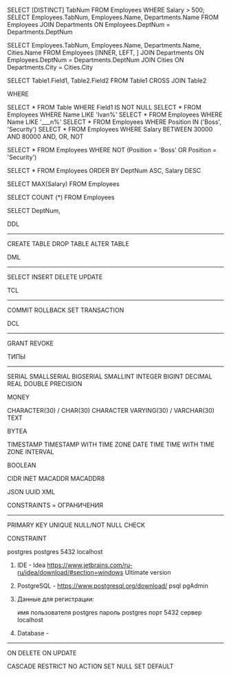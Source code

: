 SELECT [DISTINCT] TabNum FROM Employees WHERE Salary > 500;
SELECT Employees.TabNum, Employees.Name, Departments.Name FROM Employees 
              JOIN Departments ON Employees.DeptNum = Departments.DeptNum

SELECT Employees.TabNum, Employees.Name, Departments.Name, Cities.Name 
FROM Employees
[INNER, LEFT, ] JOIN Departments 
ON Employees.DeptNum = Departments.DeptNum
JOIN Cities 
ON Departments.City = Cities.City

SELECT Table1.Field1, Table2.Field2 
FROM Table1
CROSS JOIN Table2

WHERE

SELECT * FROM Table WHERE Field1  IS NOT NULL
SELECT * FROM Employees WHERE Name LIKE 'Ivan%'
SELECT * FROM Employees WHERE Name LIKE '___n%'
SELECT * FROM Employees WHERE Position IN ('Boss', 'Security')
SELECT * FROM Employees WHERE Salary BETWEEN 30000 AND 80000
AND, OR, NOT

SELECT *
FROM Employees
WHERE NOT (Position = 'Boss' OR Position = 'Security')

SELECT * FROM Employees ORDER BY DeptNum ASC, Salary DESC

SELECT MAX(Salary) FROM Employees

SELECT COUNT (*) FROM Employees

SELECT DeptNum, 

DDL
_______
CREATE TABLE
DROP TABLE
ALTER TABLE

DML
_______
SELECT
INSERT
DELETE
UPDATE

TCL
_____
COMMIT
ROLLBACK
SET TRANSACTION

DCL
___
GRANT 
REVOKE 

ТИПЫ
____
SERIAL
SMALLSERIAL
BIGSERIAL
SMALLINT
INTEGER
BIGINT
DECIMAL
REAL
DOUBLE PRECISION

MONEY

CHARACTER(30) / CHAR(30)
CHARACTER VARYING(30) / VARCHAR(30)
TEXT

BYTEA

TIMESTAMP
TIMESTAMP WITH TIME ZONE
DATE
TIME
TIME WITH TIME ZONE
INTERVAL

BOOLEAN

CIDR
INET
MACADDR
MACADDR8

JSON
UUID
XML

CONSTRAINTS = ОГРАНИЧЕНИЯ
_______
PRIMARY KEY
UNIQUE
NULL/NOT NULL
CHECK

CONSTRAINT



postgres
postgres
5432
localhost


1. IDE - Idea https://www.jetbrains.com/ru-ru/idea/download/#section=windows Ultimate version
2. PostgreSQL - https://www.postgresql.org/download/
   psql
   pgAdmin
   
3. Данные для регистрации:
 
   имя пользователя postgres
   пароль postgres
   порт 5432
   сервер localhost
   
4. Database - 

----------------
ON DELETE
ON UPDATE

CASCADE
RESTRICT
NO ACTION 
SET NULL 
SET DEFAULT



